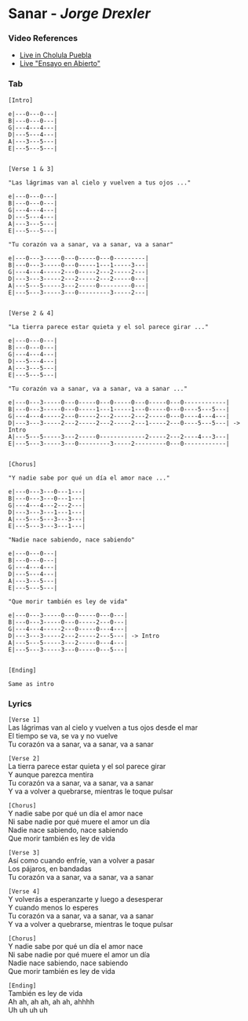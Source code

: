 # Sanar - _Jorge Drexler_

### Video References

- [Live in Cholula Puebla](https://www.youtube.com/watch?v=2CbEEJt7CK0)
- [Live "Ensayo en Abierto"](https://youtu.be/xrPEB3ASbDI?t=1350)

### Tab

```
[Intro]

e|---0---0---|
B|---0---0---|
G|---4---4---|
D|---5---4---|
A|---3---5---|
E|---5---5---|


[Verse 1 & 3]

"Las lágrimas van al cielo y vuelven a tus ojos ..."

e|---0---0---|
B|---0---0---|
G|---4---4---|
D|---5---4---|
A|---3---5---|
E|---5---5---|

"Tu corazón va a sanar, va a sanar, va a sanar"

e|---0---3-----0---0-----0---0---------|
B|---0---3-----0---0-----1---1-----3---|
G|---4---4-----2---0-----2---2-----2---|
D|---3---3-----2---2-----2---2-----0---|
A|---5---5-----3---2-----0---------0---|
E|---5---3-----3---0---------3-----2---|


[Verse 2 & 4]

"La tierra parece estar quieta y el sol parece girar ..."

e|---0---0---|
B|---0---0---|
G|---4---4---|
D|---5---4---|
A|---3---5---|
E|---5---5---|

"Tu corazón va a sanar, va a sanar, va a sanar ..."

e|---0---3-----0---0-----0---0-----0---0-----0---0------------|
B|---0---3-----0---0-----1---1-----1---0-----0---0----5---5---|
G|---4---4-----2---0-----2---2-----2---2-----0---0----4---4---|
D|---3---3-----2---2-----2---2-----2---1-----2---0----5---5---| -> Intro
A|---5---5-----3---2-----0-------------2-----2---2----4---3---|
E|---5---3-----3---0---------3-----2---------0---0------------|


[Chorus]

"Y nadie sabe por qué un día el amor nace ..."

e|---0---3---0---1---|
B|---0---3---0---1---|
G|---4---4---2---2---|
D|---3---3---1---1---|
A|---5---5---3---3---|
E|---5---3---3---1---|

"Nadie nace sabiendo, nace sabiendo"

e|---0---0---|
B|---0---0---|
G|---4---4---|
D|---5---4---|
A|---3---5---|
E|---5---5---|

"Que morir también es ley de vida"

e|---0---3-----0---0-----0---0---|
B|---0---3-----0---0-----2---0---|
G|---4---4-----2---0-----0---4---|
D|---3---3-----2---2-----2---5---| -> Intro
A|---5---5-----3---2-----0---4---|
E|---5---3-----3---0-----0---5---|


[Ending]

Same as intro

```


### Lyrics

`[Verse 1]`  
Las lágrimas van al cielo y vuelven a tus ojos desde el mar  
El tiempo se va, se va y no vuelve  
Tu corazón va a sanar, va a sanar, va a sanar  

`[Verse 2]`  
La tierra parece estar quieta y el sol parece girar  
Y aunque parezca mentira  
Tu corazón va a sanar, va a sanar, va a sanar  
Y va a volver a quebrarse, mientras le toque pulsar  

`[Chorus]`  
Y nadie sabe por qué un día el amor nace  
Ni sabe nadie por qué muere el amor un día  
Nadie nace sabiendo, nace sabiendo  
Que morir también es ley de vida  

`[Verse 3]`  
Así como cuando enfríe, van a volver a pasar  
Los pájaros, en bandadas  
Tu corazón va a sanar, va a sanar, va a sanar  

`[Verse 4]`  
Y volverás a esperanzarte y luego a desesperar  
Y cuando menos lo esperes  
Tu corazón va a sanar, va a sanar, va a sanar  
Y va a volver a quebrarse, mientras le toque pulsar  

`[Chorus]`  
Y nadie sabe por qué un día el amor nace  
Ni sabe nadie por qué muere el amor un día  
Nadie nace sabiendo, nace sabiendo  
Que morir también es ley de vida  

`[Ending]`  
También es ley de vida  
Ah ah, ah ah, ah ah, ahhhh  
Uh uh uh uh  
